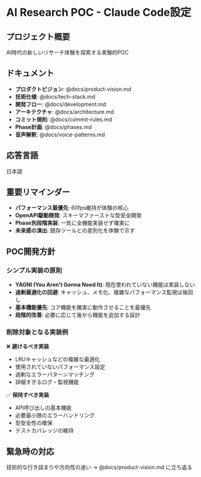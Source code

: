 # AI Research POC - Claude Code設定

## プロジェクト概要

AI時代の新しいリサーチ体験を探索する実験的POC

## ドキュメント

- **プロダクトビジョン**: @docs/product-vision.md
- **技術仕様**: @docs/tech-stack.md
- **開発フロー**: @docs/development.md
- **アーキテクチャ**: @docs/architecture.md
- **コミット規則**: @docs/commit-rules.md
- **Phase計画**: @docs/phases.md
- **音声解釈**: @docs/voice-patterns.md

## 応答言語

日本語

## 重要リマインダー

- **パフォーマンス最優先**: 60fps維持が体験の核心
- **OpenAPI駆動開発**: スキーマファーストな型安全開発
- **Phase別段階実装**: 一気に全機能実装せず確実に
- **未来感の演出**: 既存ツールとの差別化を体験で示す

## POC開発方針

### シンプル実装の原則

- **YAGNI (You Aren't Gonna Need It)**: 現在使われていない機能は実装しない
- **過剰最適化の回避**: キャッシュ、メモ化、複雑なパフォーマンス監視は後回し
- **基本機能優先**: コア機能を確実に動作させることを最優先
- **段階的改善**: 必要に応じて後から機能を追加する設計

### 削除対象となる実装例

❌ **避けるべき実装**

- LRUキャッシュなどの複雑な最適化
- 使用されていないパフォーマンス設定
- 過剰なエラーパターンマッチング
- 詳細すぎるログ・監視機能

✅ **保持すべき実装**

- API呼び出しの基本機能
- 必要最小限のエラーハンドリング
- 型安全性の確保
- テストカバレッジの維持

## 緊急時の対応

技術的な行き詰まりや方向性の迷い → @docs/product-vision.md に立ち返る
